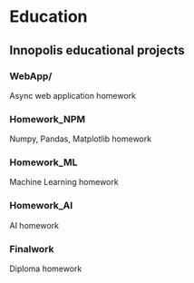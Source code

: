 # Education

## Innopolis educational projects

### WebApp/
Async web application homework

### Homework_NPM
Numpy, Pandas, Matplotlib homework

### Homework_ML
Machine Learning homework

### Homework_AI
AI homework

### Finalwork
Diploma homework